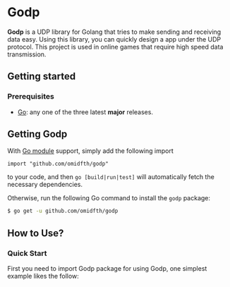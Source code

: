 # Godp

**Godp** is a UDP library for Golang that tries to make sending and receiving data easy. Using this library, you can quickly design a app under the UDP protocol. This project is used in online games that require high speed data transmission.

## Getting started
### Prerequisites
- [Go]("https://go.dev/"): any one of the three latest **major** releases.

## Getting Godp
With [Go module]("https://github.com/golang/go/wiki/Modules") support, simply add the following import

```
import "github.com/omidfth/godp"
```
to your code, and then `go [build|run|test]` will automatically fetch the necessary dependencies.

Otherwise, run the following Go command to install the `godp` package:
```sh
$ go get -u github.com/omidfth/godp
```

## How to Use?
### Quick Start
First you need to import Godp package for using Godp, one simplest example likes the follow:

